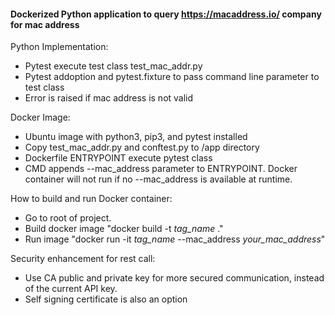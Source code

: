 #### Dockerized Python application to query https://macaddress.io/ company for mac address

Python Implementation:
- Pytest execute test class test_mac_addr.py
- Pytest addoption and pytest.fixture to pass command line parameter to test class
- Error is raised if mac address is not valid

Docker Image:
- Ubuntu image with python3, pip3, and pytest installed
- Copy test_mac_addr.py and conftest.py to /app directory
- Dockerfile ENTRYPOINT execute pytest class
- CMD appends --mac_address parameter to ENTRYPOINT. Docker container will not run if no --mac_address is available at runtime.

How to build and run Docker container:
- Go to root of project.
- Build docker image "docker build -t *tag_name* ."
- Run image "docker run -it *tag_name* --mac_address *your_mac_address*"

Security enhancement for rest call:
- Use CA public and private key for more secured communication, instead of the current API key.
- Self signing certificate is also an option
